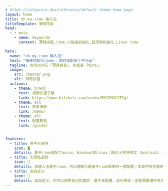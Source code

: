 ```yaml
---
# https://vitepress.dev/reference/default-theme-home-page
layout: home
title: oh-my-rime 输入法
titleTemplate: 薄荷拼音
head:
  - - meta
    - name: keywords
      content: 薄荷拼音,rime,小狼毫初始化,鼠须管初始化,Linux rime

hero:
  name: "oh-my-rime 输入法"
  text: "快速初始化rime⚡，同时适配多个平台💻"
  tagline: 也可以叫它『薄荷拼音』，亦或者『Mint』。
  image:
    src: /banner.png
    alt: 薄荷拼音
  actions:
    - theme: brand
      text: 视频快速了解
      link: https://www.bilibili.com/video/BV12M411T7gf
    - theme: alt
      text: 效果演示
      link: /demo/
    - theme: alt
      text: 配置教程
      link: /guide/


features:
  - title: 多平台支持
    icon: 🖥
    details: 基于rime适配了macos、Windows和Linux；理论上支持同文（Android）、仓输入法（iOS）
  - title: 无隐私追踪
    icon: 🚫
    details: 本输入法基于rime，可以理解为是基于rime框架的一套配置；本身不存在联网等问题，不存在隐私泄露问题。当然，词库也需要手动更新。
  - title: 高自定义
    icon: 💐
    details: 高自定义，你可以按照自己的喜好，基于本配置，自行更改；但是需要遵守开源协议
---
```

